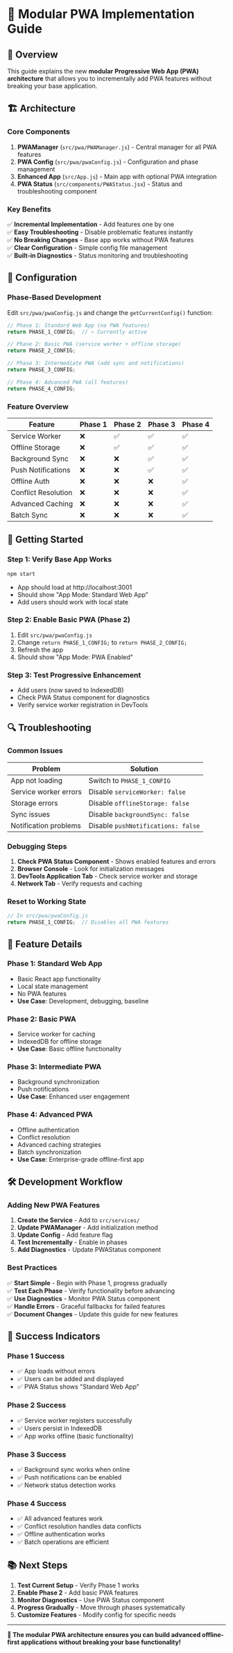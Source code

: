 # 🚀 Modular PWA Implementation Guide

## 🎯 Overview

This guide explains the new **modular Progressive Web App (PWA) architecture** that allows you to incrementally add PWA features without breaking your base application.

## 🏗️ Architecture

### **Core Components**

1. **PWAManager** (`src/pwa/PWAManager.js`) - Central manager for all PWA features
2. **PWA Config** (`src/pwa/pwaConfig.js`) - Configuration and phase management
3. **Enhanced App** (`src/App.js`) - Main app with optional PWA integration
4. **PWA Status** (`src/components/PWAStatus.jsx`) - Status and troubleshooting component

### **Key Benefits**

✅ **Incremental Implementation** - Add features one by one  
✅ **Easy Troubleshooting** - Disable problematic features instantly  
✅ **No Breaking Changes** - Base app works without PWA features  
✅ **Clear Configuration** - Simple config file management  
✅ **Built-in Diagnostics** - Status monitoring and troubleshooting  

## 🔧 Configuration

### **Phase-Based Development**

Edit `src/pwa/pwaConfig.js` and change the `getCurrentConfig()` function:

```javascript
// Phase 1: Standard Web App (no PWA features)
return PHASE_1_CONFIG;  // ← Currently active

// Phase 2: Basic PWA (service worker + offline storage)
return PHASE_2_CONFIG;

// Phase 3: Intermediate PWA (add sync and notifications)
return PHASE_3_CONFIG;

// Phase 4: Advanced PWA (all features)
return PHASE_4_CONFIG;
```

### **Feature Overview**

| Feature | Phase 1 | Phase 2 | Phase 3 | Phase 4 |
|---------|---------|---------|---------|---------|
| Service Worker | ❌ | ✅ | ✅ | ✅ |
| Offline Storage | ❌ | ✅ | ✅ | ✅ |
| Background Sync | ❌ | ❌ | ✅ | ✅ |
| Push Notifications | ❌ | ❌ | ✅ | ✅ |
| Offline Auth | ❌ | ❌ | ❌ | ✅ |
| Conflict Resolution | ❌ | ❌ | ❌ | ✅ |
| Advanced Caching | ❌ | ❌ | ❌ | ✅ |
| Batch Sync | ❌ | ❌ | ❌ | ✅ |

## 🚀 Getting Started

### **Step 1: Verify Base App Works**
```bash
npm start
```
- App should load at http://localhost:3001
- Should show "App Mode: Standard Web App"
- Add users should work with local state

### **Step 2: Enable Basic PWA (Phase 2)**
1. Edit `src/pwa/pwaConfig.js`
2. Change `return PHASE_1_CONFIG;` to `return PHASE_2_CONFIG;`
3. Refresh the app
4. Should show "App Mode: PWA Enabled"

### **Step 3: Test Progressive Enhancement**
- Add users (now saved to IndexedDB)
- Check PWA Status component for diagnostics
- Verify service worker registration in DevTools

## 🔍 Troubleshooting

### **Common Issues**

| Problem | Solution |
|---------|----------|
| App not loading | Switch to `PHASE_1_CONFIG` |
| Service worker errors | Disable `serviceWorker: false` |
| Storage errors | Disable `offlineStorage: false` |
| Sync issues | Disable `backgroundSync: false` |
| Notification problems | Disable `pushNotifications: false` |

### **Debugging Steps**

1. **Check PWA Status Component** - Shows enabled features and errors
2. **Browser Console** - Look for initialization messages
3. **DevTools Application Tab** - Check service worker and storage
4. **Network Tab** - Verify requests and caching

### **Reset to Working State**
```javascript
// In src/pwa/pwaConfig.js
return PHASE_1_CONFIG;  // Disables all PWA features
```

## 📱 Feature Details

### **Phase 1: Standard Web App**
- Basic React app functionality
- Local state management
- No PWA features
- **Use Case**: Development, debugging, baseline

### **Phase 2: Basic PWA**
- Service worker for caching
- IndexedDB for offline storage
- **Use Case**: Basic offline functionality

### **Phase 3: Intermediate PWA**
- Background synchronization
- Push notifications
- **Use Case**: Enhanced user engagement

### **Phase 4: Advanced PWA**
- Offline authentication
- Conflict resolution
- Advanced caching strategies
- Batch synchronization
- **Use Case**: Enterprise-grade offline-first app

## 🛠️ Development Workflow

### **Adding New PWA Features**

1. **Create the Service** - Add to `src/services/`
2. **Update PWAManager** - Add initialization method
3. **Update Config** - Add feature flag
4. **Test Incrementally** - Enable in phases
5. **Add Diagnostics** - Update PWAStatus component

### **Best Practices**

✅ **Start Simple** - Begin with Phase 1, progress gradually  
✅ **Test Each Phase** - Verify functionality before advancing  
✅ **Use Diagnostics** - Monitor PWA Status component  
✅ **Handle Errors** - Graceful fallbacks for failed features  
✅ **Document Changes** - Update this guide for new features  

## 🎉 Success Indicators

### **Phase 1 Success**
- ✅ App loads without errors
- ✅ Users can be added and displayed
- ✅ PWA Status shows "Standard Web App"

### **Phase 2 Success**
- ✅ Service worker registers successfully
- ✅ Users persist in IndexedDB
- ✅ App works offline (basic functionality)

### **Phase 3 Success**
- ✅ Background sync works when online
- ✅ Push notifications can be enabled
- ✅ Network status detection works

### **Phase 4 Success**
- ✅ All advanced features work
- ✅ Conflict resolution handles data conflicts
- ✅ Offline authentication works
- ✅ Batch operations are efficient

## 📚 Next Steps

1. **Test Current Setup** - Verify Phase 1 works
2. **Enable Phase 2** - Add basic PWA features
3. **Monitor Diagnostics** - Use PWA Status component
4. **Progress Gradually** - Move through phases systematically
5. **Customize Features** - Modify config for specific needs

---

**🎯 The modular PWA architecture ensures you can build advanced offline-first applications without breaking your base functionality!**
